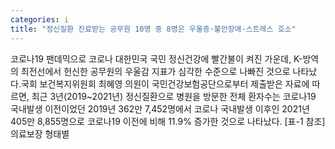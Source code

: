 ```yaml
---
categories: i
title: "정신질환 진료받는 공무원 10명 중 8명은 우울증·불안장애·스트레스 호소"
---
```

코로나19 팬데믹으로 코로나 대한민국 국민 정신건강에 빨간불이 켜진 가운데, K-방역의 최전선에서 헌신한 공무원의 우울감 지표가 심각한 수준으로 나빠진 것으로 나타났다.국회 보건복지위원회 최혜영 의원이 국민건강보험공단으로부터 제출받은 자료에 따르면, 최근 3년(2019~2021년) 정신질환으로 병원을 방문한 전체 환자수는 코로나19 국내발생 이전이었던 2019년 362만 7,452명에서 코로나 국내발생 이후인 2021년 405만 8,855명으로 코로나19 이전에 비해 11.9% 증가한 것으로 나타났다. [표-1 참조]의료보장 형태별